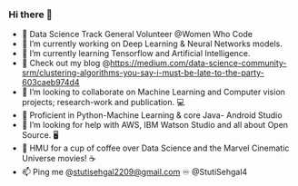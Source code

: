 ### Hi there 👋

- 🔰  Data Science Track General Volunteer @Women Who Code
- 🔭 I’m currently working on Deep Learning & Neural Networks models. 
- 🌱 I’m currently learning Tensorflow and Artificial Intelligence.
- 💨 Check out my blog @https://medium.com/data-science-community-srm/clustering-algorithms-you-say-i-must-be-late-to-the-party-603caeb974d4
- 👯 I’m looking to collaborate on Machine Learning and Computer vision projects; research-work and publication. 💻
- 🛄 Proficient in Python-Machine Learning & core Java- Android Studio
- 🤔 I’m looking for help with AWS, IBM Watson Studio and all about Open Source. 🖥
- 💬 HMU for a cup of coffee over Data Science and the Marvel Cinematic Universe movies! ☕
- 📫 Ping me @stutisehgal2209@gmail.com ♾ 
             @StutiSehgal4 

